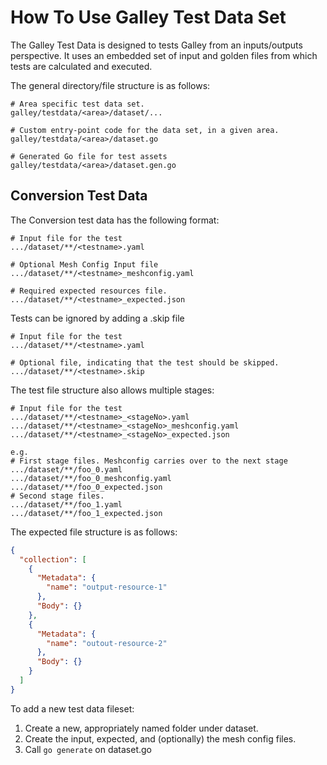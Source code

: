 # How To Use Galley Test Data Set

The Galley Test Data is designed to tests Galley from an inputs/outputs
perspective. It uses an embedded set of input and golden files from which
tests are calculated and executed.

The general directory/file structure is as follows:

```plain
# Area specific test data set.
galley/testdata/<area>/dataset/...

# Custom entry-point code for the data set, in a given area.
galley/testdata/<area>/dataset.go

# Generated Go file for test assets
galley/testdata/<area>/dataset.gen.go
```

## Conversion Test Data

The Conversion test data has the following format:

```plain
# Input file for the test
.../dataset/**/<testname>.yaml

# Optional Mesh Config Input file
.../dataset/**/<testname>_meshconfig.yaml

# Required expected resources file.
.../dataset/**/<testname>_expected.json
```

Tests can be ignored by adding a .skip file

```plain
# Input file for the test
.../dataset/**/<testname>.yaml

# Optional file, indicating that the test should be skipped.
.../dataset/**/<testname>.skip
```

The test file structure also allows multiple stages:

```plain
# Input file for the test
.../dataset/**/<testname>_<stageNo>.yaml
.../dataset/**/<testname>_<stageNo>_meshconfig.yaml
.../dataset/**/<testname>_<stageNo>_expected.json

e.g.
# First stage files. Meshconfig carries over to the next stage
.../dataset/**/foo_0.yaml
.../dataset/**/foo_0_meshconfig.yaml
.../dataset/**/foo_0_expected.json
# Second stage files.
.../dataset/**/foo_1.yaml
.../dataset/**/foo_1_expected.json

```

The expected file structure is as follows:

```json
{
  "collection": [
    {
      "Metadata": {
        "name": "output-resource-1"
      },
      "Body": {}
    },
    {
      "Metadata": {
        "name": "outout-resource-2"
      },
      "Body": {}
    }
  ]
}
```

To add a new test data fileset:
 1. Create a new, appropriately named folder under dataset.
 2. Create the input, expected, and (optionally) the mesh config files.
 3. Call ```go generate``` on dataset.go
